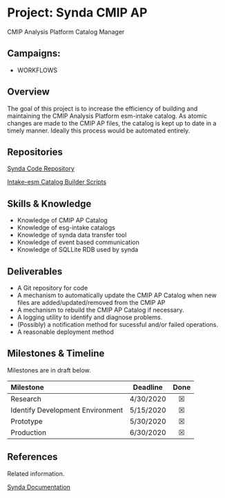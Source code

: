 # Project: Synda CMIP AP

CMIP Analysis Platform Catalog Manager

## Campaigns:

- WORKFLOWS

## Overview

The goal of this project is to increase the efficiency of building and maintaining the CMIP Analysis Platform esm-intake catalog.  As atomic changes are made to the CMIP AP files, the catalog is kept up to date in a timely manner.  Ideally this process would be automated entirely.
## Repositories

[Synda Code Repository](https://github.com/Prodiguer/synda)

[Intake-esm Catalog Builder Scripts](https://github.com/NCAR/intake-esm-datastore/tree/master/builders)

## Skills & Knowledge

- Knowledge of CMIP AP Catalog
- Knowledge of esg-intake catalogs
- Knowledge of synda data transfer tool
- Knowledge of event based communication
- Knowledge of SQLLite RDB used by synda

## Deliverables

- A Git repository for code
- A mechanism to automatically update the CMIP AP Catalog when new files are added/updated/removed from the CMIP AP
- A mechanism to rebuild the CMIP AP Catalog if necessary.
- A logging utility to identify and diagnose problems.
- (Possibly) a notification method for sucessful and/or failed operations.
- A reasonable deployment method

## Milestones & Timeline

Milestones are in draft below. 

| Milestone     | Deadline  | Done    |
|:--------------|:---------:|:-------:|
| Research      | 4/30/2020 | &#9746; |
| Identify Development Environment | 5/15/2020 | &#9746; |
| Prototype     | 5/30/2020 | &#9746; |
| Production    | 6/30/2020 | &#9746; |

## References

Related information.

[Synda Documentation](http://prodiguer.github.io/synda/)

